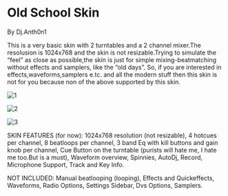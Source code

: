 # Old School Skin
By Dj.Anth0n1

This is a very basic skin with 2 turntables and a 2 channel mixer.The resolusion is 1024x768 and the skin is not resizable.Trying to simulate the “feel” as close as possible,the skin is just for simple mixing-beatmatching without effects and samplers, like the “old days”. So, if you are interested in effects,waveforms,samplers e.tc. and all the modern stuff then this skin is not for you because non of the above supported by this skin.

![1](https://github.com/DjAnth0n1/Old-School-Skin/assets/134925718/86f7738a-0d98-4f1b-9789-6e8662c21bcd)

![2](https://github.com/DjAnth0n1/Old-School-Skin/assets/134925718/0b572f6b-5f60-41a7-b5dd-33ed0dc47335)

![3](https://github.com/DjAnth0n1/Old-School-Skin/assets/134925718/eb2779f9-765b-40a0-a86f-68ad6e036659)

SKIN FEATURES (for now):
1024x768 resolution (not resizable),
4 hotcues per channel,
8 beatloops per channel,
3 band Eq with kill buttons and gain knob per channel,
Cue Button on the turntable (purists will hate me, I hate me too.But is a must),
Waveform overview,
Spinnies,
AutoDj,
Record,
Microphone Support,
Track and Key Info. 

NOT INCLUDED:
Manual beatlooping (looping),
Effects and Quickeffects,
Waveforms,
Radio Options,
Settings Sidebar,
Dvs Options,
Samplers.

